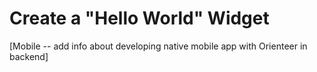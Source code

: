 # Create a "Hello World" Widget

[Mobile -- add info about developing native mobile app with Orienteer in backend]
